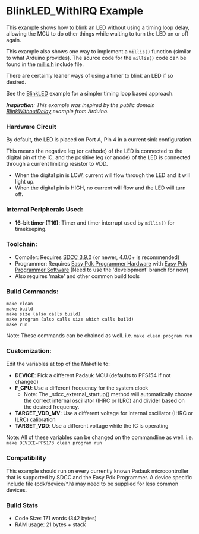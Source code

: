 # BlinkLED_WithIRQ Example

This example shows how to blink an LED without using a timing loop delay, allowing the MCU to do other things while waiting to turn the LED on or off again.

This example also shows one way to implement a `millis()` function (similar to what Arduino provides).
The source code for the `millis()` code can be found in the [millis.h](../include/millis.h) include file.

There are certainly leaner ways of using a timer to blink an LED if so desired.

See the [BlinkLED](../BlinkLED) example for a simpler timing loop based approach. 

_**Inspiration**: This example was inspired by the public domain [BlinkWithoutDelay](https://www.arduino.cc/en/Tutorial/BlinkWithoutDelay) example from Arduino._

### Hardware Circuit
By default, the LED is placed on Port A, Pin 4 in a current sink configuration.

This means the negative leg (or cathode) of the LED is connected to the digital pin of the IC, and the positive leg (or anode) of the LED is connected through a current limiting resistor to VDD.
- When the digital pin is LOW, current will flow through the LED and it will light up.
- When the digital pin is HIGH, no current will flow and the LED will turn off.

### Internal Peripherals Used:
- **16-bit timer (T16)**: Timer and timer interrupt used by `millis()` for timekeeping.  

### Toolchain:
- Compiler: Requires [SDCC 3.9.0](http://sdcc.sourceforge.net/) (or newer, 4.0.0+ is recommended)
- Programmer: Requires [Easy Pdk Programmer Hardware](https://github.com/free-pdk/easy-pdk-programmer-hardware) with [Easy Pdk Programmer Software](https://github.com/free-pdk/easy-pdk-programmer-software) (Need to use the 'development' branch for now)
- Also requires 'make' and other common build tools

### Build Commands:
```
make clean
make build
make size (also calls build)
make program (also calls size which calls build)
make run
```
Note: These commands can be chained as well.  i.e. `make clean program run`

### Customization:
Edit the variables at top of the Makefile to:
- **DEVICE**: Pick a different Padauk MCU (defaults to PFS154 if not changed)
- **F_CPU**: Use a different frequency for the system clock
  - Note: The _sdcc_external_startup() method will automatically choose the correct internal oscillator (IHRC or ILRC) and divider based on the desired frequency.
- **TARGET_VDD_MV**: Use a different voltage for internal oscillator (IHRC or ILRC) calibration
- **TARGET_VDD**: Use a different voltage while the IC is operating

Note: All of these variables can be changed on the commandline as well.  i.e. `make DEVICE=PFS173 clean program run` 

### Compatibility
This example should run on every currently known Padauk microcontroller that is supported by SDCC and the Easy Pdk Programmer.
A device specific include file (pdk/device/*.h) may need to be supplied for less common devices.

### Build Stats
- Code Size: 171 words (342 bytes)
- RAM usage: 21 bytes + stack
